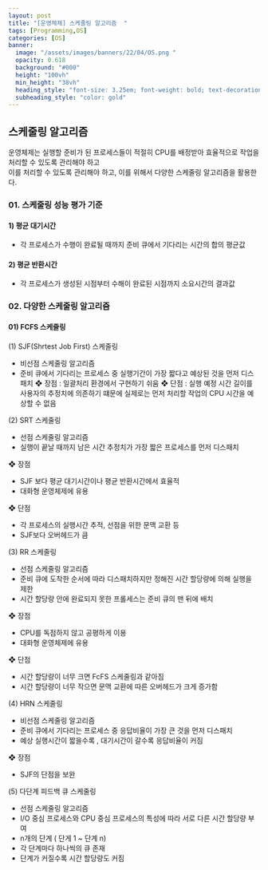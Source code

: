 ```yaml
---
layout: post
title: "[운영체제] 스케줄링 알고리즘  " 
tags: [Programming,OS]
categories: [OS]
banner:
  image: "/assets/images/banners/22/04/OS.png "
  opacity: 0.618
  background: "#000"
  height: "100vh"
  min_height: "38vh"
  heading_style: "font-size: 3.25em; font-weight: bold; text-decoration: underline"
  subheading_style: "color: gold"
---
```




## 스케줄링 알고리즘
운영체제는 실행할 준비가 된 프로세스들이 적절히 CPU를 배정받아 효율적으로 작업을 처리할 수 있도록 관리해야 하고  
이를 처리할 수 있도록 관리해야 하고, 이를 위해서 다양한 스케줄링 알고리즘을 활용한다.

### 01. 스케줄링 성능 평가 기준
#### 1) 평균 대기시간
- 각 프로세스가 수행이 완료될 때까지 준비 큐에서 기다리는 시간의 합의 평균값

#### 2) 평균 반환시간 
- 각 프로세스가 생성된 시점부터 수해이 완료된 시점까지 소요시간의 결과값


### 02. 다양한 스케줄링 알고리즘

#### 01) FCFS 스케줄링

(1) SJF(Shrtest Job First) 스케줄링
- 비선점 스케줄링 알고리즘
- 준비 큐에서 기다리는 프로세스 중 실행기간이 가장 짧다고 예상된 것을 먼저 디스패치
❖ 장점 : 일괄처리 환경에서 구현하기 쉬움 
❖ 단점 : 실행 예정 시간 길이를 사용자의 추정치에 의존하기 떄문에
실제로는 먼저 처리할 작업의 CPU 시간을 예상할 수 없음

(2) SRT 스케줄링
- 선점 스케줄링 알고리즘
- 실행이 끝날 때까지 남은 시간 추정치가 가장 짧은 프로세스를 먼저 디스패치

❖ 장점
- SJF 보다 평균 대기시간이나 평균 반환시간에서 효율적
- 대화형 운영체제에 유용 

❖ 단점
- 각 프로세스의 실행시간 추적, 선점을 위한 문맥 교환 등
- SJF보다 오버헤드가 큼


(3) RR 스케줄링
- 선점 스케줄링 알고리즘
- 준비 큐에 도착한 순서에 따라 디스패치하지만 정해진 시간 할당량에 의해 실행을 제한
- 시간 할당량 안에 완료되지 못한 프롤세스는 준비 큐의 맨 뒤에 배치 

❖ 장점  
- CPU를 독점하지 않고 공평하게 이용
- 대화형 운영체제에 유용

❖ 단점 
- 시간 할당량이 너무 크면 FcFS 스케줄링과 같아짐
- 시간 할당량이 너무 작으면 문맥 교환에 따른 오버헤드가 크게 증가함 


(4) HRN 스케줄링
- 비선점 스케줄링 알고리즘
- 준비 큐에서 기다리는 프로세스 중 응답비율이 가장 큰 것을 먼저 디스패치
- 예상 실행시간이 짧을수록 , 대기시간이 갈수록 응답비율이 커짐 

❖ 장점
- SJF의 단점을 보완

(5) 다단계 피드백 큐 스케줄링
- 선점 스케줄링 알고리즘
- I/O 중심 프로세스와 CPU 중심 프로세스의 특성에 따라 서로 다른 시간 할당량 부여
- n개의 단계 ( 단게 1 ~ 단계 n)
- 각 단계마다 하나씩의 큐 존재
- 단계가 커질수록 시간 할당량도 커짐 
